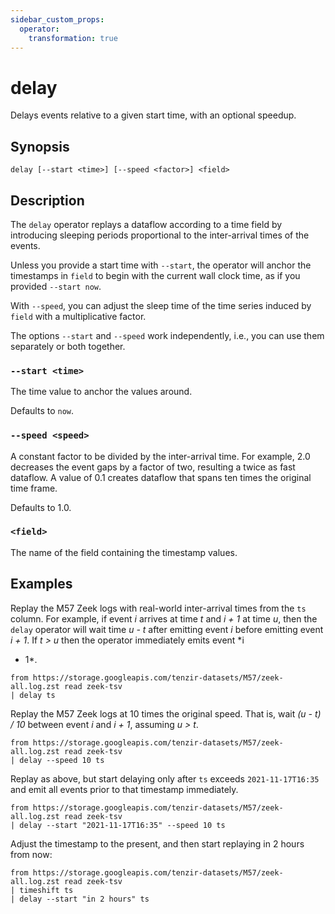 ```yaml
---
sidebar_custom_props:
  operator:
    transformation: true
---
```


# delay

Delays events relative to a given start time, with an optional speedup.

## Synopsis

```
delay [--start <time>] [--speed <factor>] <field>
```

## Description

The `delay` operator replays a dataflow according to a time field by introducing
sleeping periods proportional to the inter-arrival times of the events.

Unless you provide a start time with `--start`, the operator will anchor the
timestamps in `field` to begin with the current wall clock time, as if you
provided `--start now`.

With `--speed`, you can adjust the sleep time of the time series induced by
`field` with a multiplicative factor.

The options `--start` and `--speed` work independently, i.e., you can use them
separately or both together.

### `--start <time>`

The time value to anchor the values around.

Defaults to `now`.

### `--speed <speed>`

A constant factor to be divided by the inter-arrival time. For example, 2.0
decreases the event gaps by a factor of two, resulting a twice as fast dataflow.
A value of 0.1 creates dataflow that spans ten times the original time frame.

Defaults to 1.0.

### `<field>`

The name of the field containing the timestamp values.

## Examples

Replay the M57 Zeek logs with real-world inter-arrival times from the `ts`
column. For example, if event *i* arrives at time *t* and *i + 1* at time *u*,
then the `delay` operator will wait time *u - t* after emitting event *i* before
emitting event *i + 1*. If *t > u* then the operator immediately emits event *i
+ 1*.

```
from https://storage.googleapis.com/tenzir-datasets/M57/zeek-all.log.zst read zeek-tsv
| delay ts
```

Replay the M57 Zeek logs at 10 times the original speed. That is, wait *(u - t)
/ 10* between event *i* and *i + 1*, assuming *u > t*.

```
from https://storage.googleapis.com/tenzir-datasets/M57/zeek-all.log.zst read zeek-tsv
| delay --speed 10 ts
```

Replay as above, but start delaying only after `ts` exceeds `2021-11-17T16:35`
and emit all events prior to that timestamp immediately.

```
from https://storage.googleapis.com/tenzir-datasets/M57/zeek-all.log.zst read zeek-tsv
| delay --start "2021-11-17T16:35" --speed 10 ts
```

Adjust the timestamp to the present, and then start replaying in 2 hours from
now:

```
from https://storage.googleapis.com/tenzir-datasets/M57/zeek-all.log.zst read zeek-tsv
| timeshift ts
| delay --start "in 2 hours" ts
```
